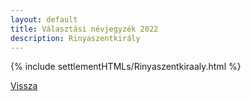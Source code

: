 ```yaml
---
layout: default
title: Választási névjegyzék 2022
description: Rinyaszentkirály
---
```


{% include settlementHTMLs/Rinyaszentkiraaly.html %}

[Vissza](../)